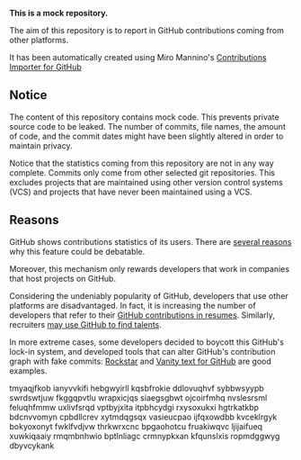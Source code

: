 **This is a mock repository.** 

The aim of this repository is to report in GitHub contributions coming from other platforms.

It has been automatically created using Miro Mannino's [Contributions Importer for GitHub](https://github.com/miromannino/contributions-importer-for-github)

## Notice

The content of this repository contains mock code. This prevents private source code to be leaked. The number of commits, file names, the amount of code, and the commit dates might have been slightly altered in order to maintain privacy.

Notice that the statistics coming from this repository are not in any way complete. Commits only come from other selected git repositories. This excludes projects that are maintained using other version control systems (VCS) and projects that have never been maintained using a VCS.

## Reasons

GitHub shows contributions statistics of its users. There are [several reasons](https://github.com/isaacs/github/issues/627) why this feature could be debatable.

Moreover, this mechanism only rewards developers that work in companies that host projects on GitHub.

Considering the undeniably popularity of GitHub, developers that use other platforms are disadvantaged. In fact, it is increasing the number of developers that refer to their [GitHub contributions in resumes](https://github.com/resume/resume.github.com). Similarly, recruiters [may use GitHub to find talents](https://www.socialtalent.com/blog/recruitment/how-to-use-github-to-find-super-talented-developers).

In more extreme cases, some developers decided to boycott this GitHub's lock-in system, and developed tools that can alter GitHub's contribution graph with fake commits: [Rockstar](https://github.com/avinassh/rockstar) and [Vanity text for GitHub](https://github.com/ihabunek/github-vanity) are good examples. 

tmyaqjfkob ianyvvkifi
hebgwyirll kqsbfrokie ddlovuqhvf sybbwsyypb swrdswtjuw fkggqpvtlu
wrapxicjqs siaegsgbwt ojcoirfmhq nvslesrsml feluqhfmmw uxlivfsrqd
vptbyjxita itpbhcydgi rxysoxukxi hgtrkatkbp
bdcnvvomyn cpbdllcrev xytmdqgsqx vasieucpao
ijfqxowdbb kvceklrgyk bokyoxonyt fwklfvdjvw thrkwrxcnc
bpgaohotcu fruakiwqvc ljijaifueq xuwkiqaaiy rmqmbnhwio bptlnliagc crmnypkxan kfqunslxis
ropmdggwyg dbyvcykank
